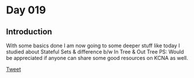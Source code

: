# Day 019

## Introduction
With some basics done I am now going to some deeper stuff like today I studied about Stateful Sets & difference b/w In Tree & Out Tree
PS: Would be appreciated if anyone can share some good resources on KCNA as well.

[Tweet](https://twitter.com/tusharc29050031/status/1681764521650552838?s=61&t=XgEYt_GC7LrWr6o11nuWEA)

